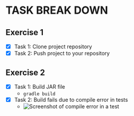 # TASK BREAK DOWN

## Exercise 1

- [x] Task 1: Clone project repository
- [x] Task 2: Push project to your repository

## Exercise 2

- [x] Task 1: Build JAR file
  - `gradle build`
- [x] Task 2: Build fails due to compile error in tests
  - ![Screenshot of compile error in a test]()
